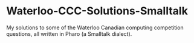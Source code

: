 # Waterloo-CCC-Solutions-Smalltalk
My solutions to some of the Waterloo Canadian computing competition questions, all written in Pharo (a Smalltalk dialect).
